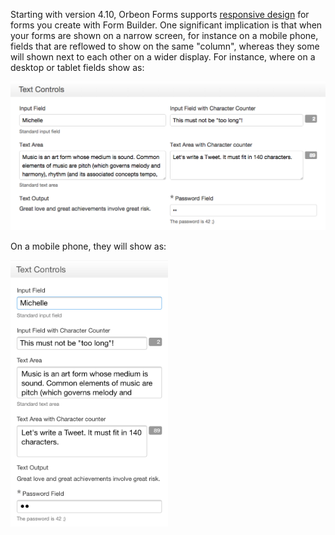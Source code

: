 Starting with version 4.10, Orbeon Forms supports [responsive design][1] for forms you create with Form Builder. One significant implication is that when your forms are shown on a narrow screen, for instance on a mobile phone, fields that are reflowed to show on the same "column", whereas they some will shown next to each other on a wider display. For instance, where on a desktop or tablet fields show as:

![Fields as shown on a desktop](images/fr-responsive-desktop.png)

On a mobile phone, they will show as:

<img src="images/fr-responsive-mobile.png" width="50%">



[1]: https://en.wikipedia.org/wiki/Responsive_web_design